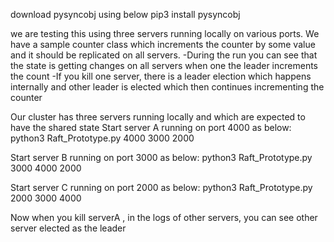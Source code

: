 download pysyncobj using below
pip3 install pysyncobj

we are testing this using three servers running locally on various ports. We have a sample counter class which increments the counter by some value and it should be replicated on all servers. 
-During the run you can see that the state is getting changes on all servers when one the leader increments the count
-If you kill one server, there is a leader election which happens internally and other leader is elected which then continues incrementing the counter

Our cluster has three servers running locally and which are expected to have the shared state
Start server A running on port 4000 as below:
python3 Raft_Prototype.py 4000 3000 2000 

Start server B running on port 3000 as below:
python3 Raft_Prototype.py 3000 4000 2000

Start server C running on port 2000 as below:
python3 Raft_Prototype.py 2000 3000 4000

Now when you kill serverA , in the logs of other servers, you can see other server elected as the leader


